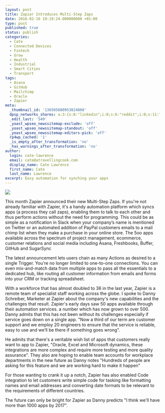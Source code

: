 ```yaml
---
layout: post
title: Zapier Introduces Multi-Step Zaps
date: 2016-02-16 19:19:24.000000000 +01:00
type: post
published: true
status: publish
categories:
  - Cate
  - Connected Devices
  - Fintech
  - Grow
  - Health
  - Industrial
  - Smart Cities
  - Transport
tags:
  - Asana
  - GitHub
  - Mailchimp
  - Oracle
  - Zapier
meta:
  _thumbnail_id: '136505880953824860'
  dpsp_networks_shares: a:3:{s:8:"linkedin";i:0;s:6:"reddit";i:0;s:11:"google-plus";i:0;}
  _edit_last: '549'
  _yoast_wpseo_newssitemap-exclude: 'off'
  _yoast_wpseo_newssitemap-standout: 'off'
  _yoast_wpseo_newssitemap-editors-pick: 'off'
  rp4wp_cached: '1'
  _is_empty_after_transformation: 'no'
  _has_warnings_after_transformation: 'no'
author:
  login: cate-lawrence
  email: cate@atravellingcook.com
  display_name: Cate Lawrence
  first_name: Cate
  last_name: Lawrence
excerpt: Easy automation for synching your apps
---
```

![](rw-import/MTM2NDU5MDkwNTA2Mjk0ODgx.png)

This month Zapier announced their new Multi-Step Zaps. If you're not
already familiar with Zapier, it's a handy automation platform which
syncs apps (a process they call zaps), enabling them to talk to each
other and thus perform actions without the need for programming. This
could be as simple as a notification in Slack when your company’s name
is mentioned on Twitter or an automated addition of PayPal customers
emails to a mail chimp list when they make a purchase in your online
store. The 5oo apps available across the spectrum of project management,
ecommerce, customer relations and social media including Asana,
Freshbooks, Buffer, GitHub and SugarSync 

The latest announcement lets users chain as many Actions as desired to a
single Trigger. You're no longer limited to one-to-one connections. You
can even mix-and-match data from multiple apps to pass all the
essentials to a dedicated hub, like routing all customer information
from emails and forms into your CRM or tracking spreadsheet. 

With a workforce that has almost doubled to 36 in the last year, Zapier
is a remote team of specialist staff working across the globe. I spoke
to Danny Schreiber, Marketer at Zapier about the company's new
capabilities and the challenges that result. Zapier's early days saw 50
apps available through their automation services. a number which has now
grown to over 500. Danny admits that this has not been without its
challenges especially if service goes down on a single app. "Now a third
of our term are customer support and we employ 20 engineers to ensure
that the service is reliable, easy to use and we’ll be there if
something goes wrong". 

He admits that there's a veritable wish list of apps that customers
really want to app to Zapier, "Oracle, Excel and Microsoft dynamics,
these integrations are more complex and require more testing and more
quality assurance". They also are hoping to enable team accounts for
workplace departments in the new future as Danny notes "Hundreds of
people are asking for this feature and we are working hard to make it
happen"

For those wanting to crank it up a notch, Zapier has also enabled Code
integration to let customers write simple code for tasking like
formatting names and email addresses and converting date formats to be
relevant to the requirements of different countries.

The future can only be bright for Zapier as Danny predicts "I think
we'll have more than 1000 apps by 2017".
